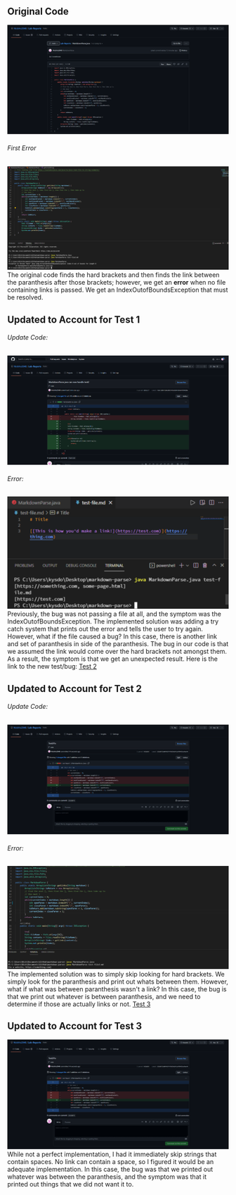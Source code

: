 ## Original Code
![OriginalCodePicture](OG.png)
###### First Error
![Test1ErrorPic](Test2Error.png)
The original code finds the hard brackets and then finds the link between the paranthesis after those brackets; however, we get an **error** when no file containing links is passed.
We get an IndexOutofBoundsException that must be resolved. 

## Updated to Account for Test 1
###### Update Code:
![UpdatedCodePicture](Test2.png)
###### Error:
![Test2ErrorPic](Fix.png)
Previously, the bug was not passing a file at all, and the symptom was the IndexOutofBoundsException. The implemented solution was adding a try catch system that prints out the error and tells the user to try again. However, what if the file caused a bug? In this case, there is another link and set of paranthesis in side of the paranthesis. The bug in our code is that we assumed the link would come over the hard brackets not amongst them. As a result, the symptom is that we get an unexpected result. Here is the link to the new test/bug: [Test 2](test-file4.md)

## Updated to Account for Test 2
###### Update Code:
![UpdatedCodePicture](Test2FIXX.png)
###### Error:
![Test3ErrorPic](Additi.png)
The implemented solution was to simply skip looking for hard brackets. We simply look for the paranthesis and print out whats between them. However, what if what was between paranthesis wasn't a link? In this case, the bug is that we print out whatever is between paranthesis, and we need to determine if those are actually links or not. 
[Test 3](test-file3.md)

## Updated to Account for Test 3
![UpdatedCodePicture](Test3Fix.png)
While not a perfect implementation, I had it immediately skip strings that contain spaces. No link can contain a space, so I figured it would be an adequate implementation. In this case, the bug was that we printed out whatever was between the paranthesis, and the symptom was that it printed out things that we did not want it to. 

